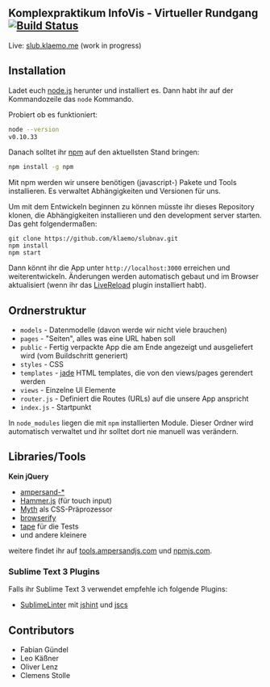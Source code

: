 ## Komplexpraktikum InfoVis - Virtueller Rundgang [![Build Status](https://travis-ci.org/klaemo/slubnav.svg)](https://travis-ci.org/klaemo/slubnav)
Live: [slub.klaemo.me](http://slub.klaemo.me) (work in progress)

## Installation
Ladet euch [node.js](http://nodejs.org) herunter und installiert es.
Dann habt ihr auf der Kommandozeile das `node` Kommando.

Probiert ob es funktioniert:
```bash
node --version
v0.10.33
```

Danach solltet ihr [npm](http://npmjs.org) auf den aktuellsten Stand bringen:
```bash
npm install -g npm
```

Mit npm werden wir unsere benötigen (javascript-) Pakete und Tools installieren. Es verwaltet Abhängigkeiten und Versionen für uns.

Um mit dem Entwickeln beginnen zu können müsste ihr dieses Repository klonen, die Abhängigkeiten
installieren und den development server starten.
Das geht folgendermaßen:

```
git clone https://github.com/klaemo/slubnav.git
npm install
npm start
```

Dann könnt ihr die App unter `http://localhost:3000` erreichen und weiterentwickeln. Änderungen werden
automatisch gebaut und im Browser aktualisiert (wenn ihr das [LiveReload](http://feedback.livereload.com/knowledgebase/articles/86242-how-do-i-install-and-use-the-browser-extensions-) plugin installiert habt).

## Ordnerstruktur

- `models` - Datenmodelle (davon werde wir nicht viele brauchen)
- `pages` - "Seiten", alles was eine URL haben soll
- `public` - Fertig verpackte App die am Ende angezeigt und ausgeliefert wird (vom Buildschritt generiert)
- `styles` - CSS
- `templates` - [jade](http://jadelang.com) HTML templates, die von den views/pages gerendert werden
- `views` - Einzelne UI Elemente
- `router.js` - Definiert die Routes (URLs) auf die unsere App anspricht
- `index.js` - Startpunkt

In `node_modules` liegen die mit `npm` installierten Module. Dieser Ordner wird automatisch verwaltet
und ihr solltet dort nie manuell was verändern.

## Libraries/Tools

**Kein jQuery**

- [ampersand-*](http://ampersandjs.com)
- [Hammer.js](https://hammerjs.github.io/) (für touch input)
- [Myth](http://www.myth.io/) als CSS-Präprozessor
- [browserify](http://browserify.org/)
- [tape](https://www.npmjs.com/package/tape) für die Tests
- und andere kleinere

weitere findet ihr auf [tools.ampersandjs.com](http://tools.ampersandjs.com) und [npmjs.com](https://npmjs.com).

### Sublime Text 3 Plugins

Falls ihr Sublime Text 3 verwendet empfehle ich folgende Plugins:

- [SublimeLinter](http://sublimelinter.readthedocs.org/en/latest/installation.html) mit [jshint](https://github.com/SublimeLinter/SublimeLinter-jshint) und [jscs](https://github.com/SublimeLinter/SublimeLinter-jscs/)

## Contributors
- Fabian Gündel
- Leo Käßner
- Oliver Lenz
- Clemens Stolle